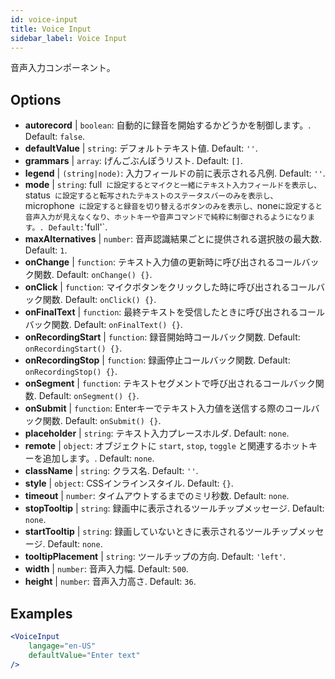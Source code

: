 ```yaml
---
id: voice-input
title: Voice Input
sidebar_label: Voice Input
---
```


音声入力コンポーネント。

## Options

* __autorecord__ | `boolean`: 自動的に録音を開始するかどうかを制御します。. Default: `false`.
* __defaultValue__ | `string`: デフォルトテキスト値. Default: `''`.
* __grammars__ | `array`: げんごぶんぽうリスト. Default: `[]`.
* __legend__ | `(string|node)`: 入力フィールドの前に表示される凡例. Default: `''`.
* __mode__ | `string`: full` に設定するとマイクと一緒にテキスト入力フィールドを表示し、`status` に設定すると転写されたテキストのステータスバーのみを表示し、`microphone` に設定すると録音を切り替えるボタンのみを表示し、`none` に設定すると音声入力が見えなくなり、ホットキーや音声コマンドで純粋に制御されるようになります。. Default: `'full'`.
* __maxAlternatives__ | `number`: 音声認識結果ごとに提供される選択肢の最大数. Default: `1`.
* __onChange__ | `function`: テキスト入力値の更新時に呼び出されるコールバック関数. Default: `onChange() {}`.
* __onClick__ | `function`: マイクボタンをクリックした時に呼び出されるコールバック関数. Default: `onClick() {}`.
* __onFinalText__ | `function`: 最終テキストを受信したときに呼び出されるコールバック関数. Default: `onFinalText() {}`.
* __onRecordingStart__ | `function`: 録音開始時コールバック関数. Default: `onRecordingStart() {}`.
* __onRecordingStop__ | `function`: 録画停止コールバック関数. Default: `onRecordingStop() {}`.
* __onSegment__ | `function`: テキストセグメントで呼び出されるコールバック関数. Default: `onSegment() {}`.
* __onSubmit__ | `function`: Enterキーでテキスト入力値を送信する際のコールバック関数. Default: `onSubmit() {}`.
* __placeholder__ | `string`: テキスト入力プレースホルダ. Default: `none`.
* __remote__ | `object`: オブジェクトに `start`, `stop`, `toggle` と関連するホットキーを追加します。. Default: `none`.
* __className__ | `string`: クラス名. Default: `''`.
* __style__ | `object`: CSSインラインスタイル. Default: `{}`.
* __timeout__ | `number`: タイムアウトするまでのミリ秒数. Default: `none`.
* __stopTooltip__ | `string`: 録画中に表示されるツールチップメッセージ. Default: `none`.
* __startTooltip__ | `string`: 録画していないときに表示されるツールチップメッセージ. Default: `none`.
* __tooltipPlacement__ | `string`: ツールチップの方向. Default: `'left'`.
* __width__ | `number`: 音声入力幅. Default: `500`.
* __height__ | `number`: 音声入力高さ. Default: `36`.


## Examples

```jsx live
<VoiceInput
    langage="en-US"
    defaultValue="Enter text"
/>
```



